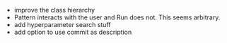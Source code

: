 * improve the class hierarchy
* Pattern interacts with the user and Run does not. This seems arbitrary.
* add hyperparameter search stuff
* add option to use commit as description
